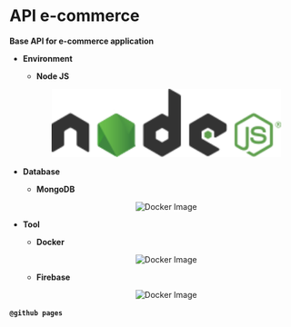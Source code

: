 # __API e-commerce__

__Base API for e-commerce application__

* __Environment__

    * __Node JS__

        <p align="center"><img src="https://github.com/nodejs/nodejs.dev/raw/main/src/images/logos/nodejs-logo-light-mode.svg" height="120px"/>
        </p>

* __Database__

    * __MongoDB__

        <p align="center"><img src="https://upload.wikimedia.org/wikipedia/commons/thumb/9/93/MongoDB_Logo.svg/2560px-MongoDB_Logo.svg.png"alt="Docker Image" height="120px"/>
        </p>

* __Tool__

    * __Docker__

        <p align="center"><img src="https://www.docker.com/sites/default/files/d8/2019-07/Moby-logo.png"alt="Docker Image" height="120px"/>
        </p>
    
    * __Firebase__

        <p align="center"><img src="https://cdn.iconscout.com/icon/free/png-256/firebase-1-282796.png"alt="Docker Image" height="120px"/>
        </p>


__`@github pages`__ 